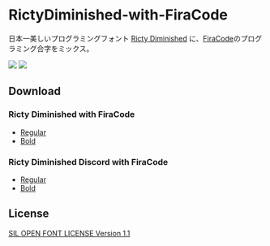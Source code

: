 # RictyDiminished-with-FiraCode

日本一美しいプログラミングフォント [Ricty Diminished](https://github.com/edihbrandon/RictyDiminished) に、[FiraCode](https://github.com/tonsky/FiraCode)のプログラミング合字をミックス。

![](https://i.imgur.com/nPUBImM.png)
![](https://i.imgur.com/TkbPojr.png)

## Download

### Ricty Diminished with FiraCode

* [Regular](https://github.com/hakatashi/RictyDiminished-with-FiraCode/releases/download/1.1.1/RictyDiminished-with-FiraCode-Regular.ttf)
* [Bold](https://github.com/hakatashi/RictyDiminished-with-FiraCode/releases/download/1.1.1/RictyDiminished-with-FiraCode-Bold.ttf)

### Ricty Diminished Discord with FiraCode

* [Regular](https://github.com/hakatashi/RictyDiminished-with-FiraCode/releases/download/1.1.1/RictyDiminishedDiscord-with-FiraCode-Regular.ttf)
* [Bold](https://github.com/hakatashi/RictyDiminished-with-FiraCode/releases/download/1.1.1/RictyDiminishedDiscord-with-FiraCode-Bold.ttf)

## License

[SIL OPEN FONT LICENSE Version 1.1](LICENSE)
